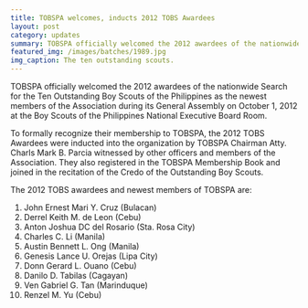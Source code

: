 ```yaml
---
title: TOBSPA welcomes, inducts 2012 TOBS Awardees
layout: post
category: updates
summary: TOBSPA officially welcomed the 2012 awardees of the nationwide Search for the Ten Outstanding Boy Scouts of the Philippines as the newest members of the Association during its General Assembly on October 1, 2012 at the Boy Scouts of the Philippines National Executive Board Room.
featured_img: /images/batches/1989.jpg
img_caption: The ten outstanding scouts.
---
```


TOBSPA officially welcomed the 2012 awardees of the nationwide Search for the Ten Outstanding Boy Scouts of the Philippines as the newest members of the Association during its General Assembly on October 1, 2012 at the Boy Scouts of the Philippines National Executive Board Room. 

To formally recognize their membership to TOBSPA, the 2012 TOBS Awardees were inducted into the organization by TOBSPA Chairman Atty. Charls Mark B. Parcia witnessed by other officers and members of the Association.  They also registered in the TOBSPA Membership Book and joined in the recitation of the Credo of the Outstanding Boy Scouts. 

The 2012 TOBS awardees and newest members of TOBSPA are:

1. John Ernest Mari Y. Cruz (Bulacan)
2. Derrel Keith M. de Leon (Cebu)
3. Anton Joshua DC del Rosario (Sta. Rosa City)
4. Charles C. Li (Manila)
5. Austin Bennett L. Ong (Manila)
6. Genesis Lance U. Orejas (Lipa City)
7. Donn Gerard L. Ouano (Cebu)
8. Danilo D. Tabilas (Cagayan)
9. Ven Gabriel G. Tan (Marinduque)
10. Renzel M. Yu (Cebu)